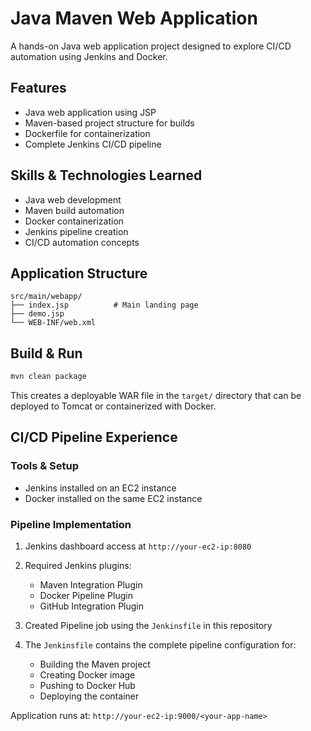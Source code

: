 # Java Maven Web Application
A hands-on Java web application project designed to explore CI/CD automation using Jenkins and Docker.
## Features
- Java web application using JSP
- Maven-based project structure for builds
- Dockerfile for containerization
- Complete Jenkins CI/CD pipeline

## Skills & Technologies Learned
- Java web development
- Maven build automation
- Docker containerization
- Jenkins pipeline creation
- CI/CD automation concepts

## Application Structure

```
src/main/webapp/
├── index.jsp          # Main landing page
├── demo.jsp           
└── WEB-INF/web.xml    
```

## Build & Run

```bash
mvn clean package
```

This creates a deployable WAR file in the `target/` directory that can be deployed to Tomcat or containerized with Docker.

## CI/CD Pipeline Experience

### Tools & Setup
- Jenkins installed on an EC2 instance
- Docker installed on the same EC2 instance

### Pipeline Implementation
1. Jenkins dashboard access at `http://your-ec2-ip:8080`
2. Required Jenkins plugins:
   - Maven Integration Plugin
   - Docker Pipeline Plugin
   - GitHub Integration Plugin

3. Created Pipeline job using the `Jenkinsfile` in this repository

4. The `Jenkinsfile` contains the complete pipeline configuration for:
   - Building the Maven project
   - Creating Docker image
   - Pushing to Docker Hub
   - Deploying the container

Application runs at: `http://your-ec2-ip:9000/<your-app-name>`
